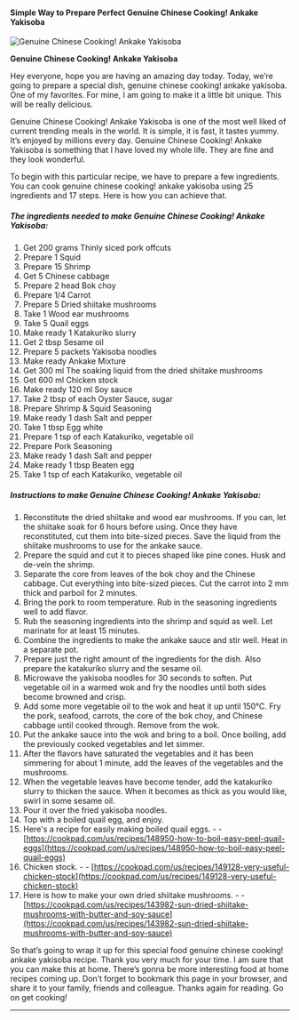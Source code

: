             

#### Simple Way to Prepare Perfect Genuine Chinese Cooking! Ankake Yakisoba

![Genuine Chinese Cooking! Ankake Yakisoba](https://img-global.cpcdn.com/recipes/6346395469479936/751x532cq70/genuine-chinese-cooking-ankake-yakisoba-recipe-main-photo.jpg)

**Genuine Chinese Cooking! Ankake Yakisoba**

Hey everyone, hope you are having an amazing day today. Today, we’re going to prepare a special dish, genuine chinese cooking! ankake yakisoba. One of my favorites. For mine, I am going to make it a little bit unique. This will be really delicious.

Genuine Chinese Cooking! Ankake Yakisoba is one of the most well liked of current trending meals in the world. It is simple, it is fast, it tastes yummy. It’s enjoyed by millions every day. Genuine Chinese Cooking! Ankake Yakisoba is something that I have loved my whole life. They are fine and they look wonderful.

To begin with this particular recipe, we have to prepare a few ingredients. You can cook genuine chinese cooking! ankake yakisoba using 25 ingredients and 17 steps. Here is how you can achieve that.

##### The ingredients needed to make Genuine Chinese Cooking! Ankake Yakisoba:

1.  Get 200 grams Thinly siced pork offcuts
2.  Prepare 1 Squid
3.  Prepare 15 Shrimp
4.  Get 5 Chinese cabbage
5.  Prepare 2 head Bok choy
6.  Prepare 1/4 Carrot
7.  Prepare 5 Dried shiitake mushrooms
8.  Take 1 Wood ear mushrooms
9.  Take 5 Quail eggs
10.  Make ready 1 Katakuriko slurry
11.  Get 2 tbsp Sesame oil
12.  Prepare 5 packets Yakisoba noodles
13.  Make ready Ankake Mixture
14.  Get 300 ml The soaking liquid from the dried shiitake mushrooms
15.  Get 600 ml Chicken stock
16.  Make ready 120 ml Soy sauce
17.  Take 2 tbsp of each Oyster Sauce, sugar
18.  Prepare Shrimp & Squid Seasoning
19.  Make ready 1 dash Salt and pepper
20.  Take 1 tbsp Egg white
21.  Prepare 1 tsp of each Katakuriko, vegetable oil
22.  Prepare Pork Seasoning
23.  Make ready 1 dash Salt and pepper
24.  Make ready 1 tbsp Beaten egg
25.  Take 1 tsp of each Katakuriko, vegetable oil

##### Instructions to make Genuine Chinese Cooking! Ankake Yakisoba:

1.  Reconstitute the dried shiitake and wood ear mushrooms. If you can, let the shiitake soak for 6 hours before using. Once they have reconstituted, cut them into bite-sized pieces. Save the liquid from the shiitake mushrooms to use for the ankake sauce.
2.  Prepare the squid and cut it to pieces shaped like pine cones. Husk and de-vein the shrimp.
3.  Separate the core from leaves of the bok choy and the Chinese cabbage. Cut everything into bite-sized pieces. Cut the carrot into 2 mm thick and parboil for 2 minutes.
4.  Bring the pork to room temperature. Rub in the seasoning ingredients well to add flavor.
5.  Rub the seasoning ingredients into the shrimp and squid as well. Let marinate for at least 15 minutes.
6.  Combine the ingredients to make the ankake sauce and stir well. Heat in a separate pot.
7.  Prepare just the right amount of the ingredients for the dish. Also prepare the katakuriko slurry and the sesame oil.
8.  Microwave the yakisoba noodles for 30 seconds to soften. Put vegetable oil in a warmed wok and fry the noodles until both sides become browned and crisp.
9.  Add some more vegetable oil to the wok and heat it up until 150°C. Fry the pork, seafood, carrots, the core of the bok choy, and Chinese cabbage until cooked through. Remove from the wok.
10.  Put the ankake sauce into the wok and bring to a boil. Once boiling, add the previously cooked vegetables and let simmer.
11.  After the flavors have saturated the vegetables and it has been simmering for about 1 minute, add the leaves of the vegetables and the mushrooms.
12.  When the vegetable leaves have become tender, add the katakuriko slurry to thicken the sauce. When it becomes as thick as you would like, swirl in some sesame oil.
13.  Pour it over the fried yakisoba noodles.
14.  Top with a boiled quail egg, and enjoy.
15.  Here's a recipe for easily making boiled quail eggs. - - [https://cookpad.com/us/recipes/148950-how-to-boil-easy-peel-quail-eggs](https://cookpad.com/us/recipes/148950-how-to-boil-easy-peel-quail-eggs)
16.  Chicken stock. - - [https://cookpad.com/us/recipes/149128-very-useful-chicken-stock](https://cookpad.com/us/recipes/149128-very-useful-chicken-stock)
17.  Here is how to make your own dried shiitake mushrooms. - - [https://cookpad.com/us/recipes/143982-sun-dried-shiitake-mushrooms-with-butter-and-soy-sauce](https://cookpad.com/us/recipes/143982-sun-dried-shiitake-mushrooms-with-butter-and-soy-sauce)

So that’s going to wrap it up for this special food genuine chinese cooking! ankake yakisoba recipe. Thank you very much for your time. I am sure that you can make this at home. There’s gonna be more interesting food at home recipes coming up. Don’t forget to bookmark this page in your browser, and share it to your family, friends and colleague. Thanks again for reading. Go on get cooking!

* * *